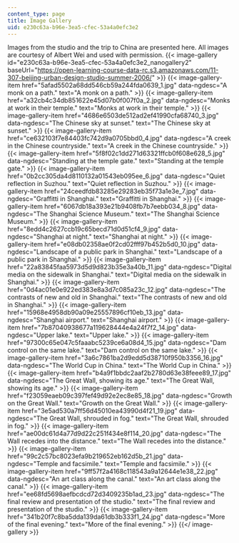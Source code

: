```yaml
---
content_type: page
title: Image Gallery
uid: e230c63a-b96e-3ea5-cfec-53a4a0efc3e2
---
```


Images from the studio and the trip to China are presented here. All images are courtesy of Albert Wei and used with permission.
{{< image-gallery id="e230c63a-b96e-3ea5-cfec-53a4a0efc3e2_nanogallery2" baseUrl="https://open-learning-course-data-rc.s3.amazonaws.com/11-307-beijing-urban-design-studio-summer-2006/" >}}
{{< image-gallery-item href="5afad5502a68dd546cb59a244fda0639_1.jpg" data-ngdesc="A monk on a path." text="A monk on a path." >}}
{{< image-gallery-item href="a32cb4c34db851622e45d07b0f007f0a_2.jpg" data-ngdesc="Monks at work in their temple." text="Monks at work in their temple." >}}
{{< image-gallery-item href="4686e6503de512ad2ef41990cfa68740_3.jpg" data-ngdesc="The Chinese sky at sunset." text="The Chinese sky at sunset." >}}
{{< image-gallery-item href="ce632103f7e84403fc742d9a0705bbd0_4.jpg" data-ngdesc="A creek in the Chinese countryside." text="A creek in the Chinese countryside." >}}
{{< image-gallery-item href="5f8f02c1dd271d63321ffcb0f608e628_5.jpg" data-ngdesc="Standing at the temple gate." text="Standing at the temple gate." >}}
{{< image-gallery-item href="0b2cc305da4d8110132a01543eb095ee_6.jpg" data-ngdesc="Quiet reflection in Suzhou." text="Quiet reflection in Suzhou." >}}
{{< image-gallery-item href="24ceedfdb83285e29283eb35f73a1e3e_7.jpg" data-ngdesc="Graffitti in Shanghai." text="Graffitti in Shanghai." >}}
{{< image-gallery-item href="6067db18a393e21b9408fb7b7eebb034_8.jpg" data-ngdesc="The Shanghai Science Museum." text="The Shanghai Science Museum." >}}
{{< image-gallery-item href="8edd4c2627ccb19c65becd71d0d51cf4_9.jpg" data-ngdesc="Shanghai at night." text="Shanghai at night." >}}
{{< image-gallery-item href="e08db02358ae0f2cd02fff97b452b5d0_10.jpg" data-ngdesc="Landscape of a public park in Shanghai." text="Landscape of a public park in Shanghai." >}}
{{< image-gallery-item href="22a83845faa5973d5d9d823b35e3a40b_11.jpg" data-ngdesc="Digital media on the sidewalk in Shanghai." text="Digital media on the sidewalk in Shanghai." >}}
{{< image-gallery-item href="0d4ac01e0e922ed383e8a3d7c085a23c_12.jpg" data-ngdesc="The contrasts of new and old in Shanghai." text="The contrasts of new and old in Shanghai." >}}
{{< image-gallery-item href="15968e4958db90a09e25557896cf10eb_13.jpg" data-ngdesc="Shanghai airport." text="Shanghai airport." >}}
{{< image-gallery-item href="7b87040938677a119628444e4a24f7f2_14.jpg" data-ngdesc="Upper lake." text="Upper lake." >}}
{{< image-gallery-item href="97300c65e047c5faaabc5239ce6a08d4_15.jpg" data-ngdesc="Dam control on the same lake." text="Dam control on the same lake." >}}
{{< image-gallery-item href="3a6c7861ba2d9edd5d38710f950b3356_16.jpg" data-ngdesc="The World Cup in China." text="The World Cup in China." >}}
{{< image-gallery-item href="b4a9f1bbdc2aaf2b2780d63e38feee89_17.jpg" data-ngdesc="The Great Wall, showing its age." text="The Great Wall, showing its age." >}}
{{< image-gallery-item href="f23059eaeb09c397fef49d92e2ec8e85_18.jpg" data-ngdesc="Growth on the Great Wall." text="Growth on the Great Wall." >}}
{{< image-gallery-item href="3e5ad530a7ff56d45010ea43990d4f21_19.jpg" data-ngdesc="The Great Wall, shrouded in fog." text="The Great Wall, shrouded in fog." >}}
{{< image-gallery-item href="ae00dc61d4a77d9d22c251f434e8f114_20.jpg" data-ngdesc="The Wall recedes into the distance." text="The Wall recedes into the distance." >}}
{{< image-gallery-item href="99c2c57bc8023efa9b219652eb162d5b_21.jpg" data-ngdesc="Temple and facsimile." text="Temple and facsimile." >}}
{{< image-gallery-item href="9ff57f2a4168c118543a9a12644e1e38_22.jpg" data-ngdesc="An art class along the canal." text="An art class along the canal." >}}
{{< image-gallery-item href="ee68fd5698aefbcdcd72d3409235b1ad_23.jpg" data-ngdesc="The final review and presentation of the studio." text="The final review and presentation of the studio." >}}
{{< image-gallery-item href="341b20f7c8ba5dda139da61db3b333f1_24.jpg" data-ngdesc="More of the final evening." text="More of the final evening." >}}
{{</ image-gallery >}}